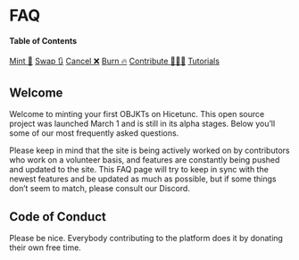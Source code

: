 # FAQ

#### Table of Contents
[Mint 🌿](mint.md)
[Swap 🔃](swap.md)
[Cancel ❌](cancel.md)
[Burn 🔥](burn.md)
[Contribute 🧑‍🤝‍🧑](contribute.md)
[Tutorials ](tutorials.md)

## Welcome
Welcome to minting your first OBJKTs on Hicetunc. This open source project was launched March 1 and is still in its alpha stages. Below you’ll some of our most frequently asked questions.

Please keep in mind that the site is being actively worked on by contributors who work on a volunteer basis, and features are constantly being pushed and updated to the site. This FAQ page will try to keep in sync with the newest features and be updated as much as possible, but if some things don’t seem to match, please consult our Discord.

## Code of Conduct
Please be nice. Everybody contributing to the platform does it by donating their own free time.
